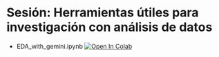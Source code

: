 # Sesión: Herramientas útiles para investigación con análisis de datos

 
+ EDA_with_gemini.ipynb [![Open In Colab](https://colab.research.google.com/assets/colab-badge.svg)](https://colab.research.google.com/github/fsansegundo/Herramientas_IA_analisis_datos/blob/main/EDA_with_gemini.ipynb)




<!-- https://drive.google.com/file/d/1ZOO9aHIWUMSmeZbf_G8bj2-2LixYzhcE/view?usp=sharing-->


